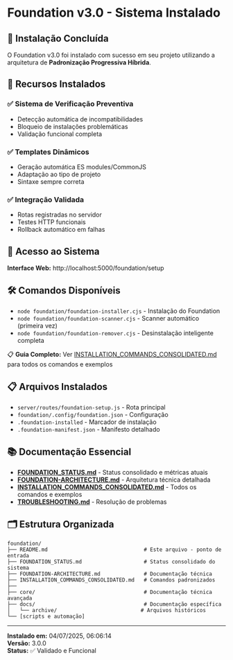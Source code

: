 # Foundation v3.0 - Sistema Instalado

## 🎉 Instalação Concluída

O Foundation v3.0 foi instalado com sucesso em seu projeto utilizando a arquitetura de **Padronização Progressiva Híbrida**.

## 🌟 Recursos Instalados

### ✅ Sistema de Verificação Preventiva
- Detecção automática de incompatibilidades
- Bloqueio de instalações problemáticas
- Validação funcional completa

### ✅ Templates Dinâmicos
- Geração automática ES modules/CommonJS
- Adaptação ao tipo de projeto
- Sintaxe sempre correta

### ✅ Integração Validada
- Rotas registradas no servidor
- Testes HTTP funcionais
- Rollback automático em falhas

## 🚀 Acesso ao Sistema

**Interface Web:** http://localhost:5000/foundation/setup

## 🛠️ Comandos Disponíveis

- `node foundation/foundation-installer.cjs` - Instalação do Foundation
- `node foundation/foundation-scanner.cjs` - Scanner automático (primeira vez)
- `node foundation/foundation-remover.cjs` - Desinstalação inteligente completa

📋 **Guia Completo:** Ver [INSTALLATION_COMMANDS_CONSOLIDATED.md](./INSTALLATION_COMMANDS_CONSOLIDATED.md) para todos os comandos e exemplos

## 📋 Arquivos Instalados

- `server/routes/foundation-setup.js` - Rota principal
- `foundation/.config/foundation.json` - Configuração
- `.foundation-installed` - Marcador de instalação
- `.foundation-manifest.json` - Manifesto detalhado

## 📚 Documentação Essencial

- **[FOUNDATION_STATUS.md](./FOUNDATION_STATUS.md)** - Status consolidado e métricas atuais
- **[FOUNDATION-ARCHITECTURE.md](./FOUNDATION-ARCHITECTURE.md)** - Arquitetura técnica detalhada
- **[INSTALLATION_COMMANDS_CONSOLIDATED.md](./INSTALLATION_COMMANDS_CONSOLIDATED.md)** - Todos os comandos e exemplos
- **[TROUBLESHOOTING.md](./TROUBLESHOOTING.md)** - Resolução de problemas

## 🗂️ Estrutura Organizada

```
foundation/
├── README.md                               # Este arquivo - ponto de entrada
├── FOUNDATION_STATUS.md                    # Status consolidado do sistema
├── FOUNDATION-ARCHITECTURE.md              # Documentação técnica
├── INSTALLATION_COMMANDS_CONSOLIDATED.md   # Comandos padronizados
├── 
├── core/                                   # Documentação técnica avançada
├── docs/                                   # Documentação específica
│   └── archive/                           # Arquivos históricos
└── [scripts e automação]
```

---

**Instalado em:** 04/07/2025, 06:06:14  
**Versão:** 3.0.0  
**Status:** ✅ Validado e Funcional
